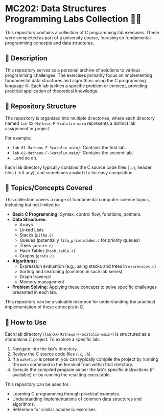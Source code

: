 # MC202: Data Structures Programming Labs Collection 🧑‍💻

This repository contains a collection of C programming lab exercises. These were completed as part of a university course, focusing on fundamental programming concepts and data structures.

## 📜 Description

This repository serves as a personal archive of solutions to various programming challenges. The exercises primarily focus on implementing fundamental data structures and algorithms using the C programming language ⚙️. Each lab tackles a specific problem or concept, providing practical application of theoretical knowledge.

## 📂 Repository Structure

The repository is organized into multiple directories, where each directory named `lab-XX-Matheus-F-Scatolin-main` represents a distinct lab assignment or project.

For example:
*   `lab-01-Matheus-F-Scatolin-main/`: Contains the first lab.
*   `lab-02-Matheus-F-Scatolin-main/`: Contains the second lab.
*   ...and so on.

Each lab directory typically contains the C source code files (`.c`), header files (`.h` if any), and sometimes a `makefile` for easy compilation.

## 🧠 Topics/Concepts Covered

This collection covers a range of fundamental computer science topics, including but not limited to:

*   **Basic C Programming:** Syntax, control flow, functions, pointers.
*   **Data Structures:**
    *   Arrays
    *   Linked Lists
    *   Stacks (`pilha.c`)
    *   Queues (potentially `fila_prioridades.c` for priority queues)
    *   Trees (`arvore.c`)
    *   Hash Tables (`hash_table.c`)
    *   Graphs (`grafo.c`)
*   **Algorithms:**
    *   Expression evaluation (e.g., using stacks and trees in `expressoes.c`)
    *   Sorting and searching (common in such lab series)
    *   Graph traversal
    *   Memory management
*   **Problem Solving:** Applying these concepts to solve specific challenges presented in each lab.

This repository can be a valuable resource for understanding the practical implementation of these concepts in C.

## 🤔 How to Use

Each lab directory (`lab-XX-Matheus-F-Scatolin-main/`) is structured as a standalone C project. To explore a specific lab:

1.  Navigate into the lab's directory.
2.  Review the C source code files (`.c`, `.h`).
3.  If a `makefile` is present, you can typically compile the project by running the `make` command in the terminal from within that directory.
4.  Execute the compiled program as per the lab's specific instructions (if available) or by running the resulting executable.

This repository can be used for:
*   Learning C programming through practical examples.
*   Understanding implementations of common data structures and algorithms.
*   Reference for similar academic exercises.
